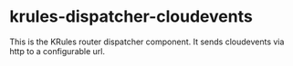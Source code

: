 # krules-dispatcher-cloudevents

This is the KRules router dispatcher component. It sends cloudevents via http to a configurable url.
